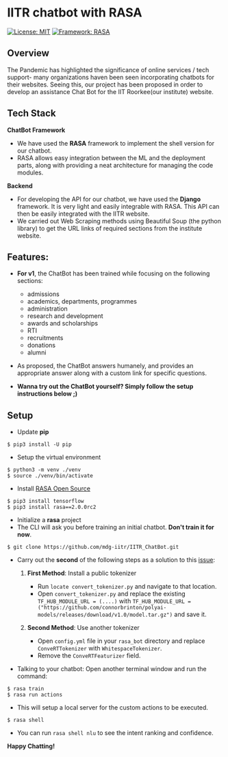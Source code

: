 # IITR chatbot with RASA

[![License: MIT](https://img.shields.io/badge/License-MIT-blue.svg)](https://opensource.org/licenses/MIT)
[![Framework: RASA](https://img.shields.io/badge/Framework-RASA-purple.svg)](https://rasa.com/)

## Overview
The Pandemic has highlighted the significance of online services / tech support- many organizations haven been seen incorporating chatbots for their websites. Seeing this, our project has been proposed in order to develop an assistance Chat Bot for the IIT Roorkee(our institute) website.

## Tech Stack

**ChatBot Framework**
- We have used the **RASA** framework to implement the shell version for our chatbot.
- RASA allows easy integration between the ML and the deployment parts, along with providing a neat architecture for managing the code modules.

**Backend**
- For developing the API for our chatbot, we have used the **Django** framework. It is very light and easily integrable with RASA. This API can then be easily integrated with the IITR website.
- We carried out Web Scraping methods using Beautiful Soup (the python library) to get the URL links of required sections from the institute website.


## Features:
- **For v1**, the ChatBot has been trained while focusing on the following sections:
   - admissions
   - academics, departments, programmes
   - administration
   - research and development
   - awards and scholarships
   - RTI
   - recruitments
   - donations 
   - alumni 
   
 - As proposed, the ChatBot answers humanely, and provides an appropriate answer along with a custom link for specific questions.
 - **Wanna try out the ChatBot yourself? Simply follow the setup instructions below ;)**

## Setup

- Update **pip**
```
$ pip3 install -U pip
```
- Setup the virtual environment
```
$ python3 -m venv ./venv
$ source ./venv/bin/activate
```
- Install [RASA Open Source](https://rasa.com/docs/rasa/)
```
$ pip3 install tensorflow
$ pip3 install rasa==2.0.0rc2
```
- Initialize a **rasa** project
- The CLI will ask you before training an initial chatbot. **Don't train it for now**.
```
$ git clone https://github.com/mdg-iitr/IITR_ChatBot.git

```
- Carry out the **second** of the following steps as a solution to this [issue](https://github.com/RasaHQ/rasa/issues/6806):

    1. **First Method**: Install a public tokenizer

        - Run `locate convert_tokenizer.py` and navigate to that location.
        - Open `convert_tokenizer.py` and replace the existing `TF_HUB_MODULE_URL = (....)` with `TF_HUB_MODULE_URL = ("https://github.com/connorbrinton/polyai-models/releases/download/v1.0/model.tar.gz")` and save it.

    2. **Second Method**: Use another tokenizer

        - Open `config.yml` file in your `rasa_bot` directory and replace `ConveRTTokenizer` with `WhitespaceTokenizer`.
        - Remove the `ConveRTFeaturizer` field.

- Talking to your chatbot: Open another terminal window and run the command:
```
$ rasa train
$ rasa run actions
```
- This will setup a local server for the custom actions to be executed.
```
$ rasa shell 
```
- You can run `rasa shell nlu` to see the intent ranking and confidence.

**Happy Chatting!**
